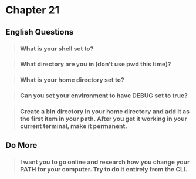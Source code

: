 # Chapter 21

## English Questions

>### What is your shell set to?

####

>### What directory are you in (don't use pwd this time)?

#### 

>### What is your home directory set to?

####

>### Can you set your environment to have DEBUG set to true?

####

>### Create a bin directory in your home directory and add it as the first item in your path.  After you get it working in your current terminal, make it permanent.

####

## Do More

>### I want you to go online and research how you change your PATH for your computer. Try to do it entirely from the CLI.

####
